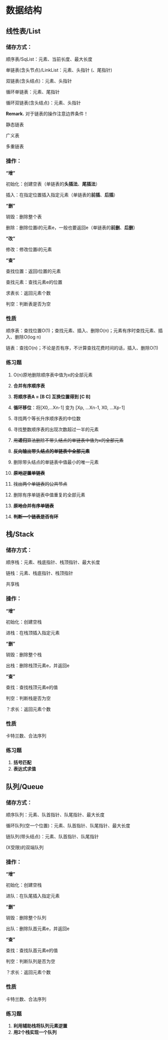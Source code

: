 # 数据结构

## 线性表/List

### 储存方式：

顺序表/SqList：元素、当前长度、最大长度

单链表(含头节点)/LinkList：元素、头指针 (、尾指针)

双链表(含头结点)：元素、头指针

循环单链表：元素、尾指针

循环双链表(含头结点)：元素、头指针

**Remark.** 对于链表的操作注意边界条件！

静态链表

广义表

多重链表

### 操作：

**“增”**

初始化：创建空表（单链表的**头插法**、**尾插法**）

插入：在指定位置插入指定元素（单链表的**前插**、**后插**）

**“删”**

销毁：删除整个表

删除：删除位置i的元素e，一般也要返回e（单链表的**前删**、**后删**）

**“改”**

修改：修改位置i的元素

**“查”**

查找位置：返回i位置的元素

查找元素：查找元素e的位置

求表长：返回元素个数

判空：判断表是否为空

### 性质

顺序表：查找位置O(1)；查找元素、插入、删除O(n)；元素有序时查找元素、插入、删除O(log n)

链表：查找O(n)；不论是否有序，不计算查找花费时间的话，插入、删除O(1)

### 练习题

1. O(n)原地删除顺序表中值为x的全部元素
6. **合并有序顺序表** 
7. **将顺序表A = [B C] 互换位置得到 [C B]**
8. **循环移位**：将[X0,...Xn-1] 变为 [Xp, ...Xn-1, X0, ...Xp-1]
9. 寻找两个等长升序顺序表的中位数
10. 寻找整数顺序表的出现次数超过一半的元素



1. ~~用**递归**算法删除不带头结点的单链表中值为x的全部元素~~
2. ~~**反向输出带头结点的单链表中全部元素**~~
4. 删除带头结点的单链表中值最小的唯一元素
5. ~~**原地逆置单链表**~~
6. ~~找出两个单链表的公共节点~~
7. 删除有序单链表中值重复的全部元素
8. ~~**原地合并有序单链表**~~
9. ~~**判断一个链表是否有环**~~

## 栈/Stack

### 储存方式：

顺序栈：元素、栈底指针、栈顶指针、最大长度

链栈：元素、栈底指针、栈顶指针

共享栈

### 操作：

**“增”**

初始化：创建空栈

进栈：在栈顶插入指定元素

**“删”**

销毁：删除整个栈

出栈：删除栈顶元素e，并返回e

**“查”**

查找：查找栈顶元素e的值

判空：判断栈是否为空

？求长：返回元素个数

### 性质

卡特兰数、合法序列

### 练习题

1. **括号匹配**
2. **表达式求值**

## 队列/Queue

### 储存方式：

顺序队列：元素、队首指针、队尾指针、最大长度

循环队列(空一个位置)：元素、队首指针、队尾指针、最大长度

链队列(带头结点)：元素、队首指针、队尾指针

(X受限)的双端队列

### 操作：

**“增”**

初始化：创建空栈

进队：在队尾插入指定元素

**“删”**

销毁：删除整个队列

出队：删除队首元素e，并返回e

**“查”**

查找：查找队首元素e的值

判空：判断队列是否为空

？求长：返回元素个数

### 性质

卡特兰数、合法序列

### 练习题

1. **利用辅助栈将队列元素逆置**
2. **用2个栈实现一个队列**

